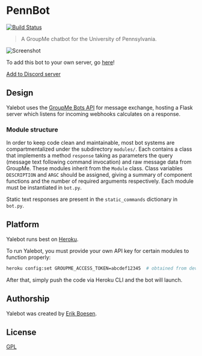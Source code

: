 # PennBot
[![Build Status](https://travis-ci.org/ErikBoesen/Yalebot.svg?branch=master)](https://travis-ci.org/ErikBoesen/Yalebot)

> A GroupMe chatbot for the University of Pennsylvania.

![Screenshot](screenshot.png)

To add this bot to your own server, go [here](https://yalebot.herokuapp.com)!

[Add to Discord server](https://discordapp.com/oauth2/authorize?client_id=576194237175955456&permissions=0&scope=bot)

## Design
Yalebot uses the [GroupMe Bots API](https://dev.groupme.com/tutorials/bots) for message exchange, hosting a Flask server which listens for incoming webhooks calculates on a response.

### Module structure
In order to keep code clean and maintainable, most bot systems are compartmentalized under the subdirectory `modules/`. Each contains a class that implements a method `response` taking as parameters the query (message text following command invocation) and raw message data from GroupMe. These modules inherit from the `Module` class. Class variables `DESCRIPTION` and `ARGC` should be assigned, giving a summary of component functions and the number of required arguments respectively. Each module must be instantiated in `bot.py`.

Static text responses are present in the `static_commands` dictionary in `bot.py`.

## Platform
Yalebot runs best on [Heroku](https://heroku.com).

To run Yalebot, you must provide your own API key for certain modules to function properly:

```sh
heroku config:set GROUPME_ACCESS_TOKEN=abcdef12345  # obtained from dev.groupme.com
```

After that, simply push the code via Heroku CLI and the bot will launch.

## Authorship
Yalebot was created by [Erik Boesen](https://github.com/ErikBoesen).

## License
[GPL](LICENSE)
